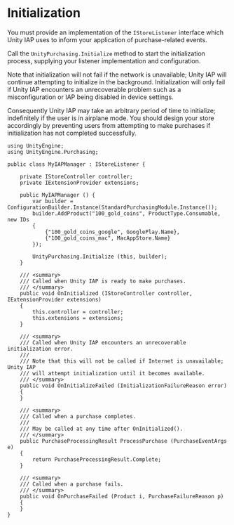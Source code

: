 Initialization
==============

You must provide an implementation of the ``IStoreListener`` interface which Unity IAP uses to inform your application of purchase-related events.

Call the ``UnityPurchasing.Initialize`` method to start the initialization process, supplying your listener implementation and configuration.

Note that initialization will not fail if the network is unavailable; Unity IAP will continue attempting to initialize in the background. Initialization will only fail if Unity IAP encounters an unrecoverable problem such as a misconfiguration or IAP being disabled in device settings.

Consequently Unity IAP may take an arbitrary period of time to initialize; indefinitely if the user is in airplane mode. You should design your store accordingly by preventing users from attempting to make purchases if initialization has not completed successfully.

````
using UnityEngine;
using UnityEngine.Purchasing;

public class MyIAPManager : IStoreListener {

    private IStoreController controller;
    private IExtensionProvider extensions;

    public MyIAPManager () {
        var builder = ConfigurationBuilder.Instance(StandardPurchasingModule.Instance());
        builder.AddProduct("100_gold_coins", ProductType.Consumable, new IDs
        {
            {"100_gold_coins_google", GooglePlay.Name},
            {"100_gold_coins_mac", MacAppStore.Name}
        });

        UnityPurchasing.Initialize (this, builder);
    }

    /// <summary>
    /// Called when Unity IAP is ready to make purchases.
    /// </summary>
    public void OnInitialized (IStoreController controller, IExtensionProvider extensions)
    {
        this.controller = controller;
        this.extensions = extensions;
    }

    /// <summary>
    /// Called when Unity IAP encounters an unrecoverable initialization error.
    ///
    /// Note that this will not be called if Internet is unavailable; Unity IAP
    /// will attempt initialization until it becomes available.
    /// </summary>
    public void OnInitializeFailed (InitializationFailureReason error)
    {
    }

    /// <summary>
    /// Called when a purchase completes.
    ///
    /// May be called at any time after OnInitialized().
    /// </summary>
    public PurchaseProcessingResult ProcessPurchase (PurchaseEventArgs e)
    {
        return PurchaseProcessingResult.Complete;
    }

    /// <summary>
    /// Called when a purchase fails.
    /// </summary>
    public void OnPurchaseFailed (Product i, PurchaseFailureReason p)
    {
    }
}
````

